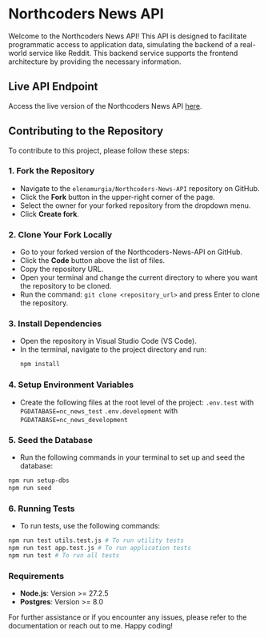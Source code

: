 # Northcoders News API

Welcome to the Northcoders News API! This API is designed to facilitate programmatic access to application data, simulating the backend of a real-world service like Reddit. This backend service supports the frontend architecture by providing the necessary information.

## Live API Endpoint

Access the live version of the Northcoders News API [here](https://nc-northcoders-news-api.onrender.com).

## Contributing to the Repository

To contribute to this project, please follow these steps:

### 1. Fork the Repository

- Navigate to the `elenamurgia/Northcoders-News-API` repository on GitHub.
- Click the **Fork** button in the upper-right corner of the page.
- Select the owner for your forked repository from the dropdown menu.
- Click **Create fork**.

### 2. Clone Your Fork Locally

- Go to your forked version of the Northcoders-News-API on GitHub.
- Click the **Code** button above the list of files.
- Copy the repository URL.
- Open your terminal and change the current directory to where you want the repository to be cloned.
- Run the command: `git clone <repository_url>` and press Enter to clone the repository.

### 3. Install Dependencies

- Open the repository in Visual Studio Code (VS Code).
- In the terminal, navigate to the project directory and run:
  ```sh
  npm install
  ```

### 4. Setup Environment Variables

- Create the following files at the root level of the project:
  `.env.test` with `PGDATABASE=nc_news_test`
  `.env.development` with `PGDATABASE=nc_news_development`

### 5. Seed the Database

- Run the following commands in your terminal to set up and seed the database:

```sh
npm run setup-dbs
npm run seed
```

### 6. Running Tests

- To run tests, use the following commands:

```sh
npm run test utils.test.js # To run utility tests
npm run test app.test.js # To run application tests
npm run test # To run all tests
```

### Requirements

- **Node.js**: Version >= 27.2.5
- **Postgres**: Version >= 8.0

For further assistance or if you encounter any issues, please refer to the documentation or reach out to me. Happy coding!
